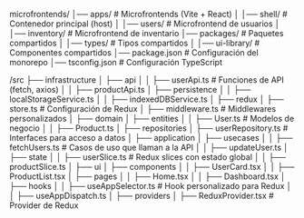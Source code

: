 microfrontends/
│── apps/                  # Microfrontends (Vite + React)
│   │── shell/             # Contenedor principal (host)
│   │── users/             # Microfrontend de usuarios
│   │── inventory/         # Microfrontend de inventario
│── packages/              # Paquetes compartidos
│   │── types/             # Tipos compartidos
│   │── ui-library/        # Componentes compartidos
│── package.json           # Configuración del monorepo
│── tsconfig.json          # Configuración TypeScript


/src
 ├── infrastructure
 │   ├── api
 │   │   ├── userApi.ts    # Funciones de API (fetch, axios)
 │   │   ├── productApi.ts
 │   ├── persistence
 │   │   ├── localStorageService.ts
 │   │   ├── indexedDBService.ts
 │   ├── redux
 │       ├── store.ts      # Configuración de Redux
 │       ├── middleware.ts # Middlewares personalizados
 │
 ├── domain
 │   ├── entities
 │   │   ├── User.ts       # Modelos de negocio
 │   │   ├── Product.ts
 │   ├── repositories
 │       ├── userRepository.ts  # Interfaces para acceso a datos
 │
 ├── application
 │   ├── usecases
 │   │   ├── fetchUsers.ts  # Casos de uso que llaman a la API
 │   │   ├── updateUser.ts
 │   ├── state
 │   │   ├── userSlice.ts   # Redux slices con estado global
 │   │   ├── productSlice.ts
 │
 ├── ui
 │   ├── components
 │   │   ├── UserCard.tsx
 │   │   ├── ProductList.tsx
 │   ├── pages
 │   │   ├── Home.tsx
 │   │   ├── Dashboard.tsx
 │   ├── hooks
 │   │   ├── useAppSelector.ts  # Hook personalizado para Redux
 │   │   ├── useAppDispatch.ts
 │   ├── providers
 │       ├── ReduxProvider.tsx  # Provider de Redux
